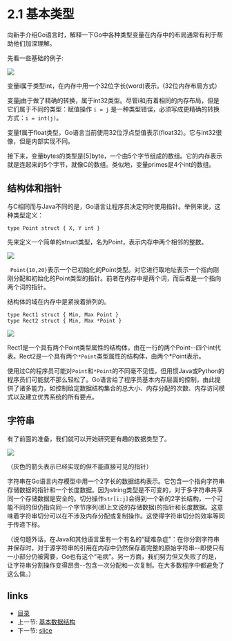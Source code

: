 # 2.1 基本类型

向新手介绍Go语言时，解释一下Go中各种类型变量在内存中的布局通常有利于帮助他们加深理解。

先看一些基础的例子:

![](http://research.swtch.com/godata1.png)

变量i属于类型int，在内存中用一个32位字长(word)表示。(32位内存布局方式）

变量j由于做了精确的转换，属于int32类型。尽管i和j有着相同的内存布局，但是它们属于不同的类型：赋值操作 `i = j` 是一种类型错误，必须写成更精确的转换方式：`i = int(j)`。

变量f属于float类型，Go语言当前使用32位浮点型值表示(float32)。它与int32很像，但是内部实现不同。

接下来，变量bytes的类型是\[5\]byte，一个由5个字节组成的数组。它的内存表示就是连起来的5个字节，就像C的数组。类似地，变量primes是4个int的数组。

## 结构体和指针

与C相同而与Java不同的是，Go语言让程序员决定何时使用指针。举例来说，这种类型定义：

	type Point struct { X, Y int }

先来定义一个简单的struct类型，名为Point，表示内存中两个相邻的整数。

![](http://research.swtch.com/godata1a.png)

` Point{10,20}`表示一个已初始化的Point类型。对它进行取地址表示一个指向刚刚分配和初始化的Point类型的指针。前者在内存中是两个词，而后者是一个指向两个词的指针。

结构体的域在内存中是紧挨着排列的。

	type Rect1 struct { Min, Max Point }
	type Rect2 struct { Min, Max *Point }

![](http://research.swtch.com/godata1b.png)

Rect1是一个具有两个Point类型属性的结构体，由在一行的两个Point--四个int代表。Rect2是一个具有两个`*Point`类型属性的结构体，由两个*Point表示。

使用过C的程序员可能对`Point`和`*Point`的不同毫不见怪，但用惯Java或Python的程序员们可能就不那么轻松了。Go语言给了程序员基本内存层面的控制，由此提供了诸多能力，如控制给定数据结构集合的总大小、内存分配的次数、内存访问模式以及建立优秀系统的所有要点。

## 字符串

有了前面的准备，我们就可以开始研究更有趣的数据类型了。

![](http://research.swtch.com/godata2.png)

（灰色的箭头表示已经实现的但不能直接可见的指针）

字符串在Go语言内存模型中用一个2字长的数据结构表示。它包含一个指向字符串存储数据的指针和一个长度数据。因为string类型是不可变的，对于多字符串共享同一个存储数据是安全的。切分操作`str[i:j]`会得到一个新的2字长结构，一个可能不同的但仍指向同一个字节序列(即上文说的存储数据)的指针和长度数据。这意味着字符串切分可以在不涉及内存分配或复制操作。这使得字符串切分的效率等同于传递下标。

（说句题外话，在Java和其他语言里有一个有名的“疑难杂症”：在你分割字符串并保存时，对于源字符串的引用在内存中仍然保存着完整的原始字符串--即使只有一小部分仍被需要，Go也有这个“毛病”。另一方面，我们努力但又失败了的是，让字符串分割操作变得昂贵--包含一次分配和一次复制。在大多数程序中都避免了这么做。）

## links
   * [目录](<preface.md>)
   * 上一节: [基本数据结构](<02.0.md>)
   * 下一节: [slice](<02.2.md>)